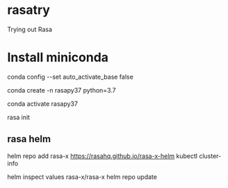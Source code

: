 # rasatry
Trying out Rasa

# Install miniconda

conda config --set auto_activate_base false

conda create -n rasapy37 python=3.7

conda activate rasapy37

rasa init

## rasa helm
helm repo add rasa-x https://rasahq.github.io/rasa-x-helm
kubectl cluster-info

helm inspect values rasa-x/rasa-x
helm repo update